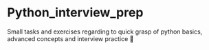 # Python_interview_prep
Small tasks and exercises regarding to quick grasp of python basics, advanced concepts and interview practice 🙂
